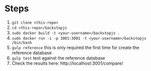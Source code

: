 
# Steps

1. `git clone <this-repo>`
2. `cd <this-repo>/backstopjs`
3. `sudo docker build -t <your-username>/backstopjs .`
4. `sudo docker run -i -p 3001:3001 -t <your-username>/backstopjs /bin/bash`
5. `gulp reference` this is only required the first time for create the reference database
6. `gulp test` test against the reference database
7. Check the results here: http://localhost:3001/compare/
